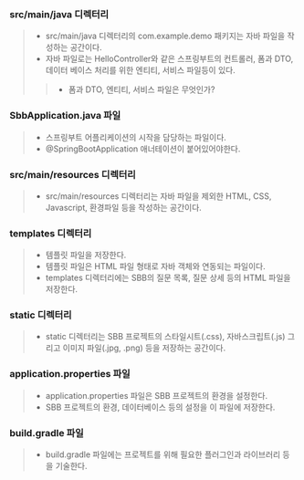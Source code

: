 ### src/main/java 디렉터리
> * src/main/java 디렉터리의 com.example.demo 패키지는 자바 파일을 작성하는 공간이다.
> * 자바 파일로는 HelloController와 같은 스프링부트의 컨트롤러, 폼과 DTO, 데이터 베이스 처리를 위한 엔티티, 
> 서비스 파일등이 있다.
> > * 폼과 DTO, 엔티티, 서비스 파일은 무엇인가?

### SbbApplication.java 파일
> * 스프링부트 어플리케이션의 시작을 담당하는 파일이다.
> * @SpringBootApplication 애너테이션이 붙어있어야한다.

### src/main/resources 디렉터리
> * src/main/resources 디렉터리는 자바 파일을 제외한 HTML, CSS, Javascript, 환경파일 등을 작성하는 공간이다.

### templates 디렉터리
> * 템플릿 파일을 저장한다.
> * 템플릿 파일은 HTML 파일 형태로 자바 객체와 연동되는 파일이다.
> * templates 디렉터리에는 SBB의 질문 목록, 질문 상세 등의 HTML 파일을 저장한다.

### static 디렉터리
> * static 디렉터리는 SBB 프로젝트의 스타일시트(.css), 
> 자바스크립트(.js) 그리고 이미지 파일(.jpg, .png) 등을 저장하는 공간이다.

### application.properties 파일
> * application.properties 파일은 SBB 프로젝트의 환경을 설정한다.
> * SBB 프로젝트의 환경, 데이터베이스 등의 설정을 이 파일에 저장한다.

### build.gradle 파일
> * build.gradle 파일에는 프로젝트를 위해 필요한 플러그인과 라이브러리 등을 기술한다.

